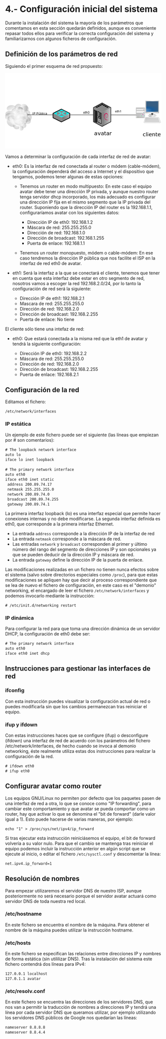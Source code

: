 # 4.- Configuración inicial del sistema

Durante la instalación del sistema la mayoría de los parámetros que comentamos en esta sección quedarán definidos, aunque es conveniente repasar todos ellos para verificar la correcta configuración del sistema y familiarizarnos con algunos ficheros de configuración.  

## Definición de los parámetros de red

Siguiendo el primer esquema de red propuesto:  

![1](../img/alt1.png "1")  

Vamos a determinar la configuración de cada interfaz de red de avatar:  

* eth0: Es la interfaz de red conectada al router o módem (cable-módem), la configuración dependerá del acceso a Internet y el dispositivo que tengamos, podemos tener algunas de estas opciones:

    * Tenemos un router en modo multipuesto: En este caso el equipo avatar debe tener una dirección IP privada, y aunque nuestro router tenga servidor dhcp incorporado, los más adecuado es configurar una dirección IP fija en el mismo segmento que la IP privada del router. Suponiendo que la dirección IP del router es la 192.168.1.1, configuraríamos avatar con los siguientes datos:

        * Dirección IP de eth0: 192.168.1.2
        * Máscara de red: 255.255.255.0
        * Dirección de red: 192.168.1.0
        * Dirección de broadcast: 192.168.1.255
        * Puerta de enlace: 192.168.1.1

    * Tenemos un router monopuesto, módem o cable-módem: En ese caso tendremos la dirección IP pública que nos facilite el ISP en la interfaz de red eth0 de avatar.

* eth1: Será la interfaz a la que se conectará el cliente, tenemos que tener en cuenta que esta interfaz debe estar en otro segmento de red, nosotros vamos a escoger la red 192.168.2.0/24, por lo tanto la configuración de red será la siguiente:

    * Dirección IP de eth1: 192.168.2.1
    * Mascara de red: 255.255.255.0
    * Dirección de red: 192.168.2.0
    * Dirección de broadcast: 192.168.2.255
    * Puerta de enlace: No tiene

El cliente sólo tiene una intefaz de red:

* eth0: Que estará conectada a la misma red que la eth1 de avatar y tendrá la siguiente configuración:

    * Dirección IP de eth0: 192.168.2.2
    * Máscara de red: 255.255.255.0
    * Dirección de red: 192.168.2.0
    * Dirección de broadcast: 192.168.2.255
    * Puerta de enlace: 192.168.2.1


## Configuración de la red

Editamos el fichero:

    /etc/network/interfaces

### IP estática

Un ejemplo de este fichero puede ser el siguiente (las líneas que empiezan por # son comentarios):  

    # The loopback network interface
    auto lo
    iface lo inet loopback

    # The primary network interface
    auto eth0
    iface eth0 inet static
     address 200.89.74.17
     netmask 255.255.255.0
     network 200.89.74.0
     broadcast 200.89.74.255
     gateway 200.89.74.1

La primera interfaz loopback (lo) es una interfaz especial que permite hacer conexiones internas y no debe modificarse. La segunda interfaz definida es eth0, que corresponde a la primera interfaz Ethernet.  

* La entrada `address` corresponde a la dirección IP de la interfaz de red
* La entrada `netmask` corresponde a la máscara de red.
* Las entradas `network` y `broadcast` corresponden al primer y último número del rango del segmento de direcciones IP y son opcionales ya que se pueden deducir de la dirección IP y máscara de red.
* La entrada `gateway` define la dirección IP de la puerta de enlace.

Las modificaciones realizadas en un fichero no tienen nunca efectos sobre el sistema (salvo sobre directorios especiales como `/proc`), para que estas modificaciones se apliquen hay que decir al proceso correspondiente que se lea de nuevo el fichero de configuración, en este caso es el "demonio" networking, el encargado de leer el fichero `/etc/network/interfaces` y podemos invocarlo mediante la instrucción:  

    # /etc/init.d/networking restart

### IP dinámica

Para configurar la red para que toma una dirección dinámica de un servidor DHCP, la configuración de eth0 debe ser:  

    # The primary network interface
    auto eth0
    iface eth0 inet dhcp 

## Instrucciones para gestionar las interfaces de red

### ifconfig  
  
Con esta instrucción puedes visualizar la configuración actual de red o puedes modificarla sin que los cambios permanezcan tras reiniciar el equipo.  
  
### ifup y ifdown  
  
Con estas instrucciones haces que se configure (ifup) o desconfigure (ifdown) una interfaz de red de acuerdo con los parámetros del fichero /etc/network/interfaces, de hecho cuando se invoca al demonio networking, éste realmente utiliza estas dos instrucciones para realizar la configuración de la red.  

    # ifdown eth0
    # ifup eth0

## Configurar avatar como router

Los equipos GNU/Linux no permiten por defecto que los paquetes pasen de una interfaz de red a otra, lo que se conoce como "IP forwarding", para cambiar este comportamiento y que avatar se pueda comportar como un router, hay que activar lo que se denomina el "bit de forward" (darle valor igual a 1). Esto puede hacerse de varias maneras, por ejemplo:  

    echo "1" > /proc/sys/net/ipv4/ip_forward

Si tras ejecutar esta instrucción reiniciásemos el equipo, el bit de forward volvería a su valor nulo. Para que el cambio se mantenga tras reiniciar el equipo podemos incluir la instrucción anterior en algún script que se ejecute al inicio, o editar el fichero `/etc/sysctl.conf` y descomentar la línea:  

    net.ipv4.ip_forward=1

## Resolución de nombres  

Para empezar utilizaremos el servidor DNS de nuestro ISP, aunque posteriormente no será necesario porque el servidor avatar actuará como servidor DNS de toda nuestra red local.  
  
### /etc/hostname  
  
En este fichero se encuentra el nombre de la máquina. Para obtener el nombre de la máquina puedes utilizar la instrucción hostname.  
  
### /etc/hosts  
  
En este fichero se especifican las relaciones entre direcciones IP y nombres de forma estática (sin utililizar DNS). Tras la instalación del sistema este fichero contendrá dos líneas para IPv4:  

    127.0.0.1 localhost
    127.0.1.1 avatar

### /etc/resolv.conf  
  
En este fichero se encuentra las direcciones de los servidores DNS, que nos van a permitir la traducción de nombres a direcciones IP y tendrá una línea por cada servidor DNS que queramos utilizar, por ejemplo utilizando los servidores DNS públicos de Google nos quedarían las líneas:  

    nameserver 8.8.8.8
    nameserver 8.8.4.4